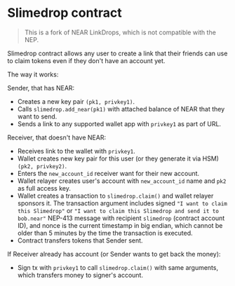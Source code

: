 # Slimedrop contract

> This is a fork of NEAR LinkDrops, which is not compatible with the NEP.

Slimedrop contract allows any user to create a link that their friends can use to claim tokens even if they don't have an account yet.

The way it works:

Sender, that has NEAR:
- Creates a new key pair `(pk1, privkey1)`.
- Calls `slimedrop.add_near(pk1)` with attached balance of NEAR that they want to send.
- Sends a link to any supported wallet app with `privkey1` as part of URL.

Receiver, that doesn't have NEAR:
- Receives link to the wallet with `privkey1`.
- Wallet creates new key pair for this user (or they generate it via HSM) `(pk2, privkey2)`.
- Enters the `new_account_id` receiver want for their new account.
- Wallet relayer creates user's account with `new_account_id` name and `pk2` as full access key.
- Wallet creates a transaction to `slimedrop.claim()` and wallet relayer sponsors it. The transaction argument includes signed `"I want to claim this Slimedrop"` or `"I want to claim this Slimedrop and send it to bob.near"` NEP-413 message with recipient `slimedrop` (contract account ID), and nonce is the current timestamp in big endian, which cannot be older than 5 minutes by the time the transaction is executed.
- Contract transfers tokens that Sender sent.

If Receiver already has account (or Sender wants to get back the money):
- Sign tx with `privkey1` to call `slimedrop.claim()` with same arguments, which transfers money to signer's account.

